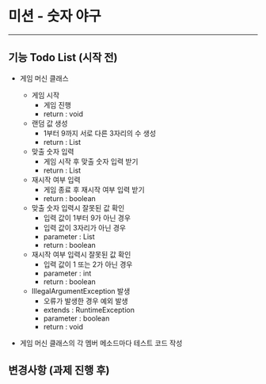 # 미션 - 숫자 야구

---

## 기능 Todo List (시작 전)

- 게임 머신 클래스
  - 게임 시작
    - 게임 진행
    - return : void
  - 랜덤 값 생성
    - 1부터 9까지 서로 다른 3자리의 수 생성
    - return : List<Integer>
  - 맞출 숫자 입력
    - 게임 시작 후 맞출 숫자 입력 받기
    - return : List<Integer>
  - 재시작 여부 입력
    - 게임 종료 후 재시작 여부 입력 받기
    - return : boolean
  - 맞출 숫자 입력시 잘못된 값 확인
    - 입력 값이 1부터 9가 아닌 경우
    - 입력 값이 3자리가 아닌 경우
    - parameter : List<Integer>
    - return : boolean
  - 재시작 여부 입력시 잘못된 값 확인
    - 입력 값이 1 또는 2가 아닌 경우
    - parameter : int
    - return : boolean
  - IllegalArgumentException 발생
    - 오류가 발생한 경우 예외 발생
    - extends : RuntimeException
    - parameter : boolean
    - return : void

- 게임 머신 클래스의 각 멤버 메소드마다 테스트 코드 작성

## 변경사항 (과제 진행 후)